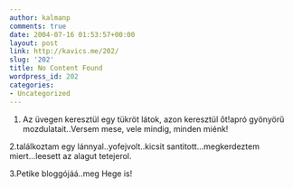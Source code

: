 ```yaml
---
author: kalmanp
comments: true
date: 2004-07-16 01:53:57+00:00
layout: post
link: http://kavics.me/202/
slug: '202'
title: No Content Found
wordpress_id: 202
categories:
- Uncategorized
---
```


1. Az üvegen keresztül egy tükröt látok, azon keresztül őt!apró gyönyörű mozdulatait..Versem mese, vele mindig, minden miénk!  

2.találkoztam egy lánnyal..yofejvolt..kicsit santitott...megkerdeztem miert...leesett az alagut tetejerol.  

3.Petike bloggójáá..meg Hege is!  

  

